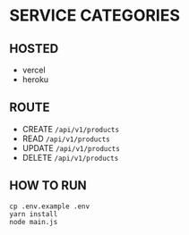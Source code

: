 # SERVICE CATEGORIES

## HOSTED 
- vercel  
- heroku  

## ROUTE
- CREATE      `/api/v1/products`  
- READ        `/api/v1/products`  
- UPDATE      `/api/v1/products`  
- DELETE      `/api/v1/products`  

## HOW TO RUN
`cp .env.example .env`  
`yarn install`  
`node main.js`  